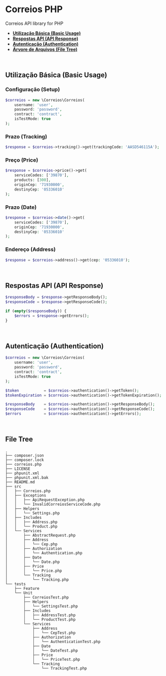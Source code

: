 # Correios PHP
Correios API library for PHP

* **[Utilização Básica (Basic Usage)](#usage)**
* **[Respostas API (API Response)](#response)**
* **[Autenticação (Authentication)](#auth)**
* **[Árvore de Arquivos (File Tree)](#tree)**

<br/>

<h2 id="usage">Utilização Básica (Basic Usage)</h2>

### Configuração (Setup)
```PHP
$correios = new \Correios\Correios(
    username: 'user',
    password: 'password',
    contract: 'contract',
    isTestMode: true
);
```

### Prazo (Tracking)
```PHP
$response = $correios->tracking()->get(trackingCode: 'AASD546115A');
```

### Preço (Price)
```PHP
$response = $correios->price()->get(
    serviceCodes: ['39870'],
    products: [300],
    originCep: '71930000',
    destinyCep: '05336010'
);
```

### Prazo (Date)
```PHP
$response = $correios->date()->get(
    serviceCodes: ['39870'],
    originCep: '71930000',
    destinyCep: '05336010'
);
```

### Endereço (Address)
```PHP
$response = $correios->address()->get(cep: '05336010');
```

<br/>

<h2 id="response">Respostas API (API Response)</h2>

```PHP
$responseBody = $response->getResponseBody();
$responseCode = $response->getResponseCode();

if (empty($responseBody)) {
    $errors = $response->getErrors();
}
```

<br/>

<h2 id="auth">Autenticação (Authentication)</h2>

```PHP
$correios = new \Correios\Correios(
    username: 'user',
    password: 'password',
    contract: 'contract',
    isTestMode: true
);

$token           = $correios->authentication()->getToken();
$tokenExpiration = $correios->authentication()->getTokenExpiration();

$responseBody    = $correios->authentication()->getResponseBody();
$responseCode    = $correios->authentication()->getResponseCode();
$errors          = $correios->authentication()->getErrors();
```

<br/>

<h2 id="tree">File Tree</h2>

```
.
├── composer.json
├── composer.lock
├── correios.php
├── LICENSE
├── phpunit.xml
├── phpunit.xml.bak
├── README.md
├── src
│   ├── Correios.php
│   ├── Exceptions
│   │   ├── ApiRequestException.php
│   │   └── InvalidCorreiosServiceCode.php
│   ├── Helpers
│   │   └── Settings.php
│   ├── Includes
│   │   ├── Address.php
│   │   └── Product.php
│   └── Services
│       ├── AbstractRequest.php
│       ├── Address
│       │   └── Cep.php
│       ├── Authorization
│       │   └── Authentication.php
│       ├── Date
│       │   └── Date.php
│       ├── Price
│       │   └── Price.php
│       └── Tracking
│           └── Tracking.php
└── tests
    ├── Feature
    └── Unit
        ├── CorreiosTest.php
        ├── Helpers
        │   └── SettingsTest.php
        ├── Includes
        │   ├── AddressTest.php
        │   └── ProductTest.php
        └── Services
            ├── Address
            │   └── CepTest.php
            ├── Authorization
            │   └── AuthenticationTest.php
            ├── Date
            │   └── DateTest.php
            ├── Price
            │   └── PriceTest.php
            └── Tracking
                └── TrackingTest.php

```

